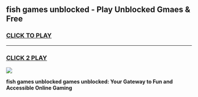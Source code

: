 
## fish games unblocked - Play Unblocked Gmaes & Free
<h3>
<a href="https://premium.freeplayer.one?title=fish_games_unblocked&ref=20F">CLICK TO PLAY</a></h3>
<hr>

<h3>
<a href="https://premium.freeplayer.one?title=fish_games_unblocked&ref=20F">CLICK 2 PLAY</a>
  
</h3>

<a href="https://premium.freeplayer.one?title=fish_games_unblocked&ref=20F/"><img src="https://clearcache.store/games.png"></a>


**fish games unblocked games unblocked: Your Gateway to Fun and Accessible Online Gaming**
